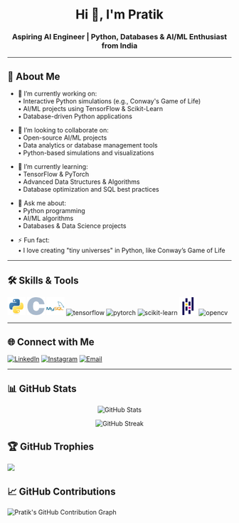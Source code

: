 <h1 align="center">Hi 👋, I'm Pratik</h1>
<h3 align="center">Aspiring AI Engineer | Python, Databases & AI/ML Enthusiast from India</h3>

---

## 💫 About Me
- 🔭 I’m currently working on:  
  • Interactive Python simulations (e.g., Conway's Game of Life)  
  • AI/ML projects using TensorFlow & Scikit-Learn  
  • Database-driven Python applications  

- 👯 I’m looking to collaborate on:  
  • Open-source AI/ML projects  
  • Data analytics or database management tools  
  • Python-based simulations and visualizations  

- 🌱 I’m currently learning:  
  • TensorFlow & PyTorch  
  • Advanced Data Structures & Algorithms  
  • Database optimization and SQL best practices  

- 💬 Ask me about:  
  • Python programming  
  • AI/ML algorithms  
  • Databases & Data Science projects  

- ⚡ Fun fact:  
  • I love creating "tiny universes" in Python, like Conway’s Game of Life  

---

## 🛠 Skills & Tools
<p align="left">
  <img src="https://raw.githubusercontent.com/devicons/devicon/master/icons/python/python-original.svg" alt="python" width="40" height="40"/>
  <img src="https://raw.githubusercontent.com/devicons/devicon/master/icons/c/c-original.svg" alt="c" width="40" height="40"/>
  <img src="https://raw.githubusercontent.com/devicons/devicon/master/icons/mysql/mysql-original-wordmark.svg" alt="mysql" width="40" height="40"/>
  <img src="https://www.vectorlogo.zone/logos/tensorflow/tensorflow-icon.svg" alt="tensorflow" width="40" height="40"/>
  <img src="https://www.vectorlogo.zone/logos/pytorch/pytorch-icon.svg" alt="pytorch" width="40" height="40"/>
  <img src="https://upload.wikimedia.org/wikipedia/commons/0/05/Scikit_learn_logo_small.svg" alt="scikit-learn" width="40" height="40"/>
  <img src="https://raw.githubusercontent.com/devicons/devicon/master/icons/pandas/pandas-original.svg" alt="pandas" width="40" height="40"/>
  <img src="https://www.vectorlogo.zone/logos/opencv/opencv-icon.svg" alt="opencv" width="40" height="40"/>
</p>

---

## 🌐 Connect with Me
[![LinkedIn](https://img.shields.io/badge/LinkedIn-%230077B5.svg?logo=linkedin&logoColor=white)](https://linkedin.com/in/pratik-kumar-singh-aa3b71329) 
[![Instagram](https://img.shields.io/badge/Instagram-%23E4405F.svg?logo=Instagram&logoColor=white)](https://instagram.com/the_pratik_31) 
[![Email](https://img.shields.io/badge/Email-D14836?logo=gmail&logoColor=white)](mailto:pratiksingh.cs@gmail.com)

---

## 📊 GitHub Stats

<p align="center">
  <img src="https://github-readme-stats.vercel.app/api?username=code-with-pratik-07&show_icons=true&count_private=true&theme=radical" alt="GitHub Stats"/>
</p>

<p align="center">
  <img src="https://github-readme-streak-stats.herokuapp.com/?user=code-with-pratik-07&theme=radical" alt="GitHub Streak"/>
</p>

## 🏆 GitHub Trophies
![](https://github-profile-trophy.vercel.app/?username=barsoapang&theme=radical&no-frame=false&no-bg=true&margin-w=4)
## 📈 GitHub Contributions

![Pratik's GitHub Contribution Graph](https://activity-graph.herokuapp.com/graph?username=code-with-pratik-07&theme=react-dark&hide_border=false)

